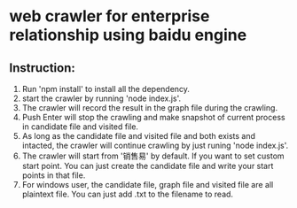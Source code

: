 # web crawler for enterprise relationship using baidu engine  

## Instruction:  

1. Run 'npm install' to install all the dependency.
2. start the crawler by running 'node index.js'.
3. The crawler will record the result in the graph file during the crawling.
4. Push Enter will stop the crawling and make snapshot of current process in candidate file and visited file.
5. As long as the candidate file and visited file and both exists and intacted, the crawler will continue crawling by just runing 'node index.js'.
6. The crawler will start from '销售易' by default. If you want to set custom start point. You can just create the candidate file and write your start points in that file.
7. For windows user, the candidate file, graph file and visited file are all plaintext file. You can just add .txt to the filename to read.

